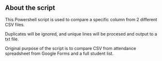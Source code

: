 ## About the script

This Powershell script is used to compare a specific column from 2 different CSV files. 

Duplicates will be ignored, and unique lines will be procesed and output to a txt file. 

Original purpose of the script is to compare CSV from attendance spreadsheet from Google Forms and a full student list. 

